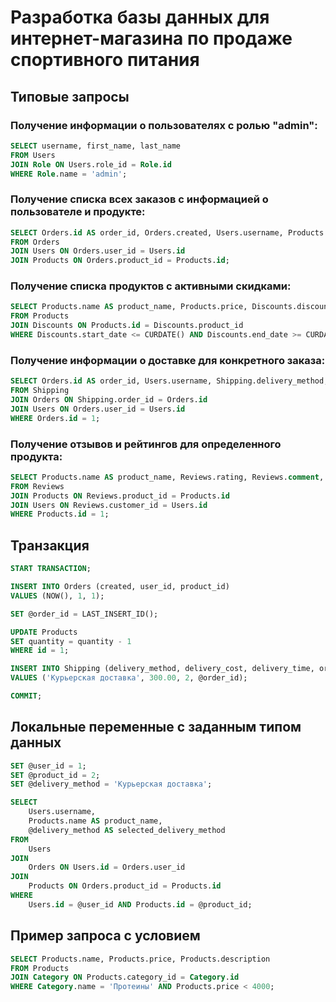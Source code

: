 # Разработка базы данных для интернет-магазина по продаже спортивного питания
## Типовые запросы
### Получение информации о пользователях с ролью "admin":
```sql
SELECT username, first_name, last_name
FROM Users
JOIN Role ON Users.role_id = Role.id
WHERE Role.name = 'admin';
```
### Получение списка всех заказов с информацией о пользователе и продукте:
```sql
SELECT Orders.id AS order_id, Orders.created, Users.username, Products.name AS product_name, Products.price
FROM Orders
JOIN Users ON Orders.user_id = Users.id
JOIN Products ON Orders.product_id = Products.id;
```
### Получение списка продуктов с активными скидками:
```sql
SELECT Products.name AS product_name, Products.price, Discounts.discount_percentage, Discounts.start_date, Discounts.end_date
FROM Products
JOIN Discounts ON Products.id = Discounts.product_id
WHERE Discounts.start_date <= CURDATE() AND Discounts.end_date >= CURDATE();
```
### Получение информации о доставке для конкретного заказа:
```sql
SELECT Orders.id AS order_id, Users.username, Shipping.delivery_method, Shipping.delivery_cost, Shipping.delivery_time
FROM Shipping
JOIN Orders ON Shipping.order_id = Orders.id
JOIN Users ON Orders.user_id = Users.id
WHERE Orders.id = 1;  
```
### Получение отзывов и рейтингов для определенного продукта:
```sql
SELECT Products.name AS product_name, Reviews.rating, Reviews.comment, Users.username
FROM Reviews
JOIN Products ON Reviews.product_id = Products.id
JOIN Users ON Reviews.customer_id = Users.id
WHERE Products.id = 1;
```
## Транзакция 
```sql
START TRANSACTION;

INSERT INTO Orders (created, user_id, product_id)
VALUES (NOW(), 1, 1); 

SET @order_id = LAST_INSERT_ID();

UPDATE Products
SET quantity = quantity - 1
WHERE id = 1;  

INSERT INTO Shipping (delivery_method, delivery_cost, delivery_time, order_id)
VALUES ('Курьерская доставка', 300.00, 2, @order_id);

COMMIT;
```
## Локальные переменные с заданным типом данных
```sql
SET @user_id = 1;  
SET @product_id = 2;  
SET @delivery_method = 'Курьерская доставка';

SELECT 
    Users.username, 
    Products.name AS product_name, 
    @delivery_method AS selected_delivery_method
FROM 
    Users
JOIN 
    Orders ON Users.id = Orders.user_id
JOIN 
    Products ON Orders.product_id = Products.id
WHERE 
    Users.id = @user_id AND Products.id = @product_id;
```
## Пример запроса с условием
```sql
SELECT Products.name, Products.price, Products.description
FROM Products
JOIN Category ON Products.category_id = Category.id
WHERE Category.name = 'Протеины' AND Products.price < 4000;
```
##
```sql

```
##
```sql

```
##
```sql

```
##
```sql

```
